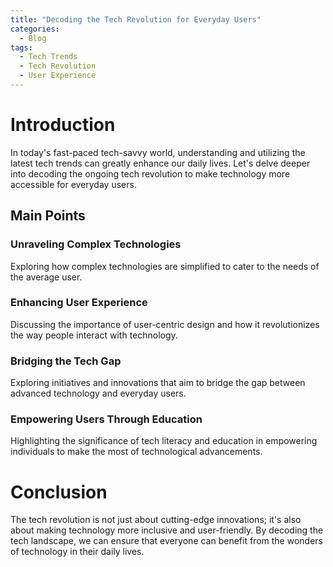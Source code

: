 ```yaml
---
title: "Decoding the Tech Revolution for Everyday Users"
categories:
  - Blog
tags:
  - Tech Trends
  - Tech Revolution
  - User Experience
---
```


# Introduction
In today's fast-paced tech-savvy world, understanding and utilizing the latest tech trends can greatly enhance our daily lives. Let's delve deeper into decoding the ongoing tech revolution to make technology more accessible for everyday users.

## Main Points
### Unraveling Complex Technologies
Exploring how complex technologies are simplified to cater to the needs of the average user.

### Enhancing User Experience
Discussing the importance of user-centric design and how it revolutionizes the way people interact with technology.

### Bridging the Tech Gap
Exploring initiatives and innovations that aim to bridge the gap between advanced technology and everyday users.

### Empowering Users Through Education
Highlighting the significance of tech literacy and education in empowering individuals to make the most of technological advancements.

# Conclusion
The tech revolution is not just about cutting-edge innovations; it's also about making technology more inclusive and user-friendly. By decoding the tech landscape, we can ensure that everyone can benefit from the wonders of technology in their daily lives.